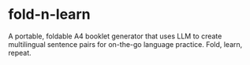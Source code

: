 # fold-n-learn
A portable, foldable A4 booklet generator that uses LLM to create multilingual sentence pairs for on-the-go language practice. Fold, learn, repeat.
